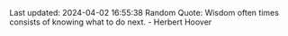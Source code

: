 Last updated: 2024-04-02 16:55:38
Random Quote: Wisdom often times consists of knowing what to do next. - Herbert Hoover
